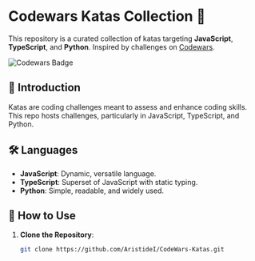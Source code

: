 # Codewars Katas Collection 🥋

This repository is a curated collection of katas targeting **JavaScript**, **TypeScript**, and **Python**. Inspired by challenges on [Codewars](https://www.codewars.com/).

![Codewars Badge](YOUR_CODEWARS_BADGE_URL_HERE)

## 🚀 Introduction

Katas are coding challenges meant to assess and enhance coding skills. This repo hosts challenges, particularly in JavaScript, TypeScript, and Python.

## 🛠 Languages

- **JavaScript**: Dynamic, versatile language.
- **TypeScript**: Superset of JavaScript with static typing.
- **Python**: Simple, readable, and widely used.

## 📖 How to Use

1. **Clone the Repository**:
   ```bash
   git clone https://github.com/AristideI/CodeWars-Katas.git
   ```
